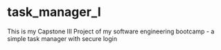 # task_manager_I
This is my Capstone III Project of my software engineering bootcamp - a simple task manager with secure login

